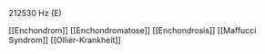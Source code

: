 212530 Hz (E)

[[Enchondrom]]
[[Enchondromatose]]
[[Enchondrosis]]
[[Maffucci Syndrom]]
[[Ollier-Krankheit]]